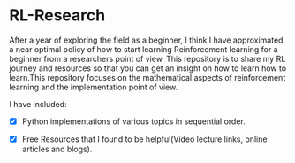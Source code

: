 # RL-Research
After a year of exploring the field as a beginner, I think I have approximated a near optimal policy of how to start learning Reinforcement learning for a beginner from a researchers point of view. This repository is to share my RL journey and resources so that you can get an insight on how to learn how to learn.This repository focuses on the mathematical aspects of reinforcement learning and the implementation point of view.

I have included:

- [x] Python implementations of various topics in sequential order.
- [x] Free Resources that I found to be helpful(Video lecture links, online articles and blogs).



